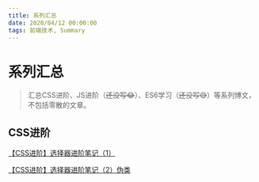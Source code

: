 ```yaml
---
title: 系列汇总
date: 2020/04/12 00:00:00
tags: 前端技术, Summary
---
```


# 系列汇总
<ClientOnly>
  <display-bar :displayData="$frontmatter"></display-bar>
</ClientOnly>

> 汇总CSS进阶、JS进阶（~~还没写😂~~）、ES6学习（~~还没写😅~~）等系列博文，不包括零散的文章。

## CSS进阶
<a href="/blog/frontend/css&html/css-selector-1" target="_blank">【CSS进阶】选择器进阶笔记（1）</a>

<a href="/blog/frontend/css&html/css-selector-2" target="_blank">【CSS进阶】选择器进阶笔记（2）伪类</a>